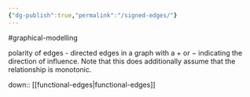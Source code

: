 ```yaml
---
{"dg-publish":true,"permalink":"/signed-edges/"}
---
```


#graphical-modelling 

polarity of edges - directed edges in a graph with a $+$ or $-$  indicating the direction of influence. Note that this does additionally assume that the relationship is monotonic. 


down:: [[functional-edges\|functional-edges]]